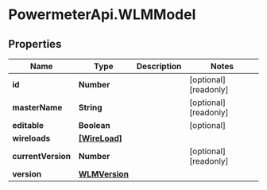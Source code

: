 # PowermeterApi.WLMModel

## Properties

Name | Type | Description | Notes
------------ | ------------- | ------------- | -------------
**id** | **Number** |  | [optional] [readonly] 
**masterName** | **String** |  | [optional] [readonly] 
**editable** | **Boolean** |  | [optional] 
**wireloads** | [**[WireLoad]**](WireLoad.md) |  | 
**currentVersion** | **Number** |  | [optional] [readonly] 
**version** | [**WLMVersion**](WLMVersion.md) |  | 


